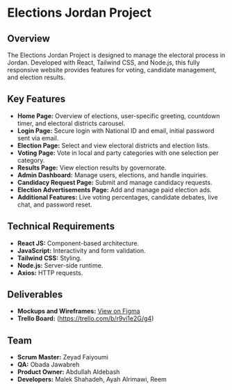 # Elections Jordan Project

## Overview

The Elections Jordan Project is designed to manage the electoral process in Jordan. Developed with React, Tailwind CSS, and Node.js, this fully responsive website provides features for voting, candidate management, and election results.

## Key Features

- **Home Page:** Overview of elections, user-specific greeting, countdown timer, and electoral districts carousel.
- **Login Page:** Secure login with National ID and email, initial password sent via email.
- **Election Page:** Select and view electoral districts and election lists.
- **Voting Page:** Vote in local and party categories with one selection per category.
- **Results Page:** View election results by governorate.
- **Admin Dashboard:** Manage users, elections, and handle inquiries.
- **Candidacy Request Page:** Submit and manage candidacy requests.
- **Election Advertisements Page:** Add and manage paid election ads.
- **Additional Features:** Live voting percentages, candidate debates, live chat, and password reset.

## Technical Requirements

- **React JS:** Component-based architecture.
- **JavaScript:** Interactivity and form validation.
- **Tailwind CSS:** Styling.
- **Node.js:** Server-side runtime.
- **Axios:** HTTP requests.

## Deliverables

- **Mockups and Wireframes:** [View on Figma](https://www.figma.com/design/wn00fKAqXsxDGenf1h4R7s/Untitled?node-id=0-1&t=ElgmU950qbRgogmz-0)
- **Trello Board:** (https://trello.com/b/r9vi1e2G/g4)

## Team

- **Scrum Master:** Zeyad Faiyoumi
- **QA:** Obada Jawabreh
- **Product Owner:** Abdullah Aldebash
- **Developers:** Malek Shahadeh, Ayah Alrimawi, Reem
